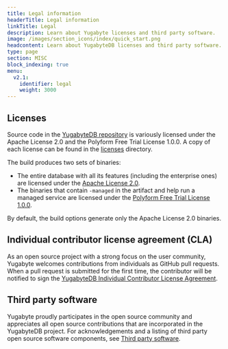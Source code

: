 ```yaml
---
title: Legal information
headerTitle: Legal information
linkTitle: Legal
description: Learn about Yugabyte licenses and third party software.
image: /images/section_icons/index/quick_start.png
headcontent: Learn about YugabyteDB licenses and third party software.
type: page
section: MISC
block_indexing: true
menu:
  v2.1:
    identifier: legal
    weight: 3000
---
```


## Licenses

Source code in the [YugabyteDB repository](https://github.com/yugabyte/yugabyte-db/) is variously licensed under the Apache License 2.0 and the Polyform Free Trial License 1.0.0. A copy of each license can be found in the [licenses](https://github.com/yugabyte/yugabyte-db/tree/master/licenses) directory.

The build produces two sets of binaries:

- The entire database with all its features (including the enterprise ones) are licensed under the [Apache License 2.0](https://github.com/yugabyte/yugabyte-db/blob/master/licenses/APACHE-LICENSE-2.0.txt).
- The binaries that contain `-managed` in the artifact and help run a managed service are licensed under the [Polyform Free Trial License 1.0.0](https://github.com/yugabyte/yugabyte-db/blob/master/licenses/POLYFORM-FREE-TRIAL-LICENSE-1.0.0.txt).

By default, the build options generate only the Apache License 2.0 binaries.

## Individual contributor license agreement (CLA)

As an open source project with a strong focus on the user community, Yugabyte welcomes contributions from individuals as GitHub pull requests. When a pull request is submitted for the first time, the contributor will be notified to sign the [YugabyteDB Individual Contributor License Agreement](https://cla-assistant.io/yugabyte/yugabyte-db).

## Third party software

Yugabyte proudly participates in the open source community and appreciates all open source contributions that are incorporated in the YugabyteDB project. For acknowledgements and a listing of third party open source software components, see [Third party software](./third-party-software).
